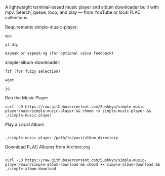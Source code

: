 A lightweight terminal-based music player and album downloader built with mpv.
Search, queue, loop, and play — from YouTube or local FLAC collections.

Requirements
simple-music-player:

    mpv

    yt-dlp

    espeak or espeak-ng (for optional voice feedback)

simple-album-downloader:
    
    fzf (for fuzzy selection)

    wget

    jq

    
Run the Music Player
```
curl -LO https://raw.githubusercontent.com/Sushkyn/simple-music-player/main/simple-music-player && chmod +x simple-music-player && ./simple-music-player

```
Play a Local Album
```

./simple-music-player /path/to/your/album_directory

```
 Download FLAC Albums from Archive.org
```

curl -LO https://raw.githubusercontent.com/Sushkyn/simple-music-player/main/simple-album-download && chmod +x simple-album-download && ./simple-album-download

```
